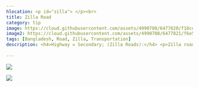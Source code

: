 ```yaml
---
hlocation: <p id="zilla"> </p><br>
title: Zilla Road
category: tip
image: https://cloud.githubusercontent.com/assets/4990708/6477820/f18cd392-c1f5-11e4-9cb6-c2130097457d.PNG
image2: https://cloud.githubusercontent.com/assets/4990708/6477821/f6e5187c-c1f5-11e4-9519-ec1db2902068.PNG
tags: [Bangladesh, Road, Zilla, Transportation]
description: <h4>Highway = Secondary; (Zilla Roads):</h4> <p>Zilla roads (Secondary roads) are paved or hard surface roads.  Zilla roads are more narrow in width than Regional Highways, can can be hard to trace due the tree canopy adjacent to the road.</p> <p>Road classification was defined by the Roads and Highways Department of the Ministry of Communications (RHD).  This guidance came from the <a href="http://wiki.openstreetmap.org/wiki/WikiProject_Bangladesh">Bangladesh OSM wiki</a>. </p>
 
---
```

 ![](https://cloud.githubusercontent.com/assets/4990708/6477820/f18cd392-c1f5-11e4-9cb6-c2130097457d.PNG)

 
 ![](https://cloud.githubusercontent.com/assets/4990708/6477821/f6e5187c-c1f5-11e4-9519-ec1db2902068.PNG)
